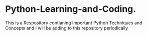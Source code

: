 # Python-Learning-and-Coding.
This is a Respository contianing important Python Techniques and Concepts and
I will be adding to this repository periodically
